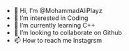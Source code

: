 - 👋 Hi, I’m @MohammadAliPlayz
- 👀 I’m interested in Coding
- 🌱 I’m currently learning C++
- 💞️ I’m looking to collaborate on Github
- 📫 How to reach me Instagrsm

<!---
MohammadAliPlayz/MohammadAliPlayz is a ✨ special ✨ repository because its `README.md` (this file) appears on your GitHub profile.
You can click the Preview link to take a look at your changes.
--->
